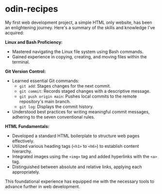 # odin-recipes
My first web development project, a simple HTML only website, has been an enlightening journey. Here's a summary of the skills and knowledge I've acquired:

**Linux and Bash Proficiency:**
- Mastered navigating the Linux file system using Bash commands.
- Gained experience in copying, creating, and moving files within the terminal.

**Git Version Control:**
- Learned essential Git commands:
  - `git add`: Stages changes for the next commit.
  - `git commit`: Records staged changes with a descriptive message.
  - `git push origin main`: Pushes local commits to the remote repository's main branch.
  - `git log`: Displays the commit history.
- Understood best practices for writing meaningful commit messages, adhering to the seven conventional rules.

**HTML Fundamentals:**
- Developed a standard HTML boilerplate to structure web pages effectively.
- Utilized various heading tags (`<h1>` to `<h6>`) to establish content hierarchy.
- Integrated images using the `<img>` tag and added hyperlinks with the `<a>` tag.
- Distinguished between absolute and relative links, applying each appropriately.

This foundational experience has equipped me with the necessary tools to advance further in web development. 